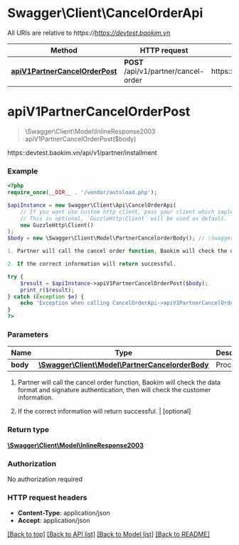 # Swagger\Client\CancelOrderApi

All URIs are relative to *https://https://devtest.baokim.vn*

Method | HTTP request | Description
------------- | ------------- | -------------
[**apiV1PartnerCancelOrderPost**](CancelOrderApi.md#apiv1partnercancelorderpost) | **POST** /api/v1/partner/cancel-order | https::devtest.baokim.vn/api/v1/partner/installment

# **apiV1PartnerCancelOrderPost**
> \Swagger\Client\Model\InlineResponse2003 apiV1PartnerCancelOrderPost($body)

https::devtest.baokim.vn/api/v1/partner/installment

### Example
```php
<?php
require_once(__DIR__ . '/vendor/autoload.php');

$apiInstance = new Swagger\Client\Api\CancelOrderApi(
    // If you want use custom http client, pass your client which implements `GuzzleHttp\ClientInterface`.
    // This is optional, `GuzzleHttp\Client` will be used as default.
    new GuzzleHttp\Client()
);
$body = new \Swagger\Client\Model\PartnerCancelorderBody(); // \Swagger\Client\Model\PartnerCancelorderBody | Process:

1. Partner will call the cancel order function, Baokim will check the data format and signature authentication, then will check the customer information.

2. If the correct information will return successful.

try {
    $result = $apiInstance->apiV1PartnerCancelOrderPost($body);
    print_r($result);
} catch (Exception $e) {
    echo 'Exception when calling CancelOrderApi->apiV1PartnerCancelOrderPost: ', $e->getMessage(), PHP_EOL;
}
?>
```

### Parameters

Name | Type | Description  | Notes
------------- | ------------- | ------------- | -------------
 **body** | [**\Swagger\Client\Model\PartnerCancelorderBody**](../Model/PartnerCancelorderBody.md)| Process:

1. Partner will call the cancel order function, Baokim will check the data format and signature authentication, then will check the customer information.

2. If the correct information will return successful. | [optional]

### Return type

[**\Swagger\Client\Model\InlineResponse2003**](../Model/InlineResponse2003.md)

### Authorization

No authorization required

### HTTP request headers

 - **Content-Type**: application/json
 - **Accept**: application/json

[[Back to top]](#) [[Back to API list]](../../README.md#documentation-for-api-endpoints) [[Back to Model list]](../../README.md#documentation-for-models) [[Back to README]](../../README.md)

